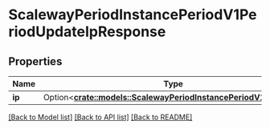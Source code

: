 # ScalewayPeriodInstancePeriodV1PeriodUpdateIpResponse

## Properties

Name | Type | Description | Notes
------------ | ------------- | ------------- | -------------
**ip** | Option<[**crate::models::ScalewayPeriodInstancePeriodV1PeriodIp**](scaleway.instance.v1.Ip.md)> |  | [optional]

[[Back to Model list]](../README.md#documentation-for-models) [[Back to API list]](../README.md#documentation-for-api-endpoints) [[Back to README]](../README.md)


